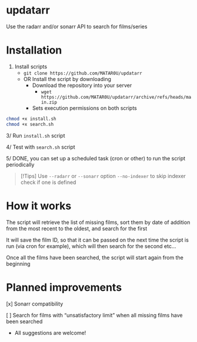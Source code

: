 # updatarr
Use the radarr and/or sonarr API to search for films/series

# Installation
1. Install scripts
    - `git clone https://github.com/MATAR0U/updatarr`
    - OR Install the script by downloading
        - Download the repository into your server
            - `wget https://github.com/MATAR0U/updatarr/archive/refs/heads/main.zip`
        - Sets execution permissions on both scripts
```bash
chmod +x install.sh
chmod +x search.sh
```

3/ Run `install.sh` script

4/ Test with `search.sh` script

5/ DONE, you can set up a scheduled task (cron or other) to run the script periodically

> [!Tips]
> Use `--radarr` or `--sonarr` option
> `--no-indexer` to skip indexer check if one is defined

# How it works

The script will retrieve the list of missing films, sort them by date of addition from the most recent to the oldest, and search for the first

It will save the film ID, so that it can be passed on the next time the script is run (via cron for example), which will then search for the second etc...

Once all the films have been searched, the script will start again from the beginning

# Planned improvements

[x] Sonarr compatibility

[ ] Search for films with “unsatisfactory limit” when all missing films have been searched

- All suggestions are welcome!